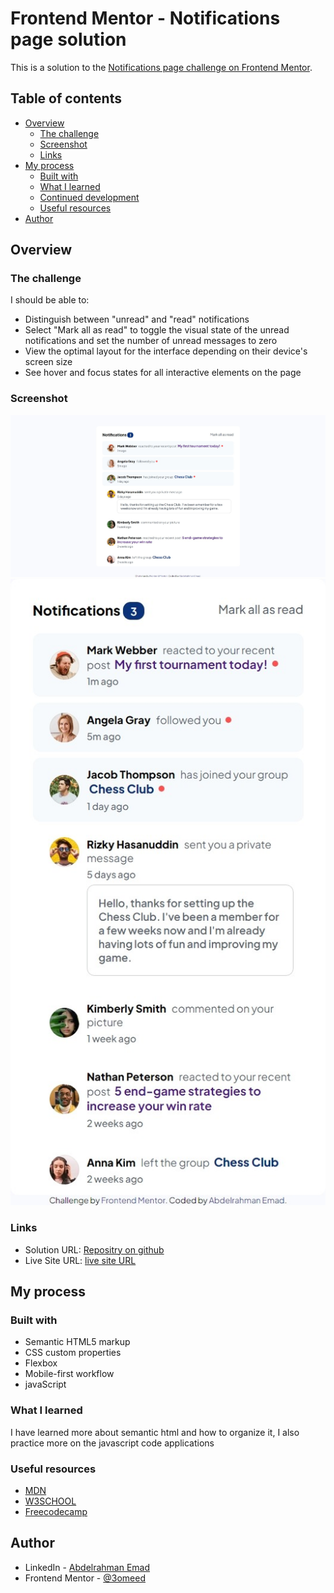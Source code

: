 # Frontend Mentor - Notifications page solution

This is a solution to the [Notifications page challenge on Frontend Mentor](https://www.frontendmentor.io/challenges/notifications-page-DqK5QAmKbC).

## Table of contents

- [Overview](#overview)
  - [The challenge](#the-challenge)
  - [Screenshot](#screenshot)
  - [Links](#links)
- [My process](#my-process)
  - [Built with](#built-with)
  - [What I learned](#what-i-learned)
  - [Continued development](#continued-development)
  - [Useful resources](#useful-resources)
- [Author](#author)

## Overview

### The challenge

I should be able to:

- Distinguish between "unread" and "read" notifications
- Select "Mark all as read" to toggle the visual state of the unread notifications and set the number of unread messages to zero
- View the optimal layout for the interface depending on their device's screen size
- See hover and focus states for all interactive elements on the page

### Screenshot

![](./assets/images/desktop-screenshot.jpeg)
![](./assets/images/mobile-screenshot.jpeg)

### Links

- Solution URL: [Repositry on github](https://github.com/3omeed/notification-page.git)
- Live Site URL: [live site URL](https://3omeed.github.io/notification-page/)

## My process

### Built with

- Semantic HTML5 markup
- CSS custom properties
- Flexbox
- Mobile-first workflow
- javaScript

### What I learned

I have learned more about semantic html and how to organize it, I also practice more on the javascript code applications

### Useful resources

- [MDN](https://developer.mozilla.org/en-US/)
- [W3SCHOOL](https://www.w3schools.com/)
- [Freecodecamp](https://www.freecodecamp.org/)

## Author

- LinkedIn - [Abdelrahman Emad](https://www.linkedin.com/in/abdelrahman-emad-57bb10237/)
- Frontend Mentor - [@3omeed](https://www.frontendmentor.io/profile/3omeed)
